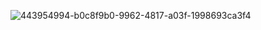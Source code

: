 ![443954994-b0c8f9b0-9962-4817-a03f-1998693ca3f4](https://github.com/user-attachments/assets/bae5dc49-c5ac-4931-a22d-4412ff781ad1)
